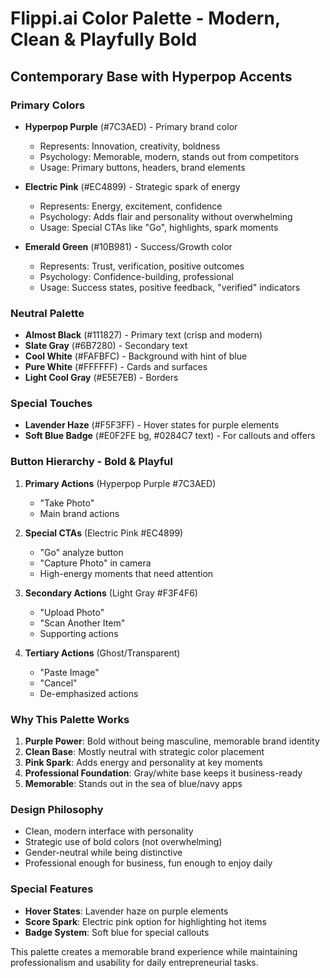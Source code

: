 # Flippi.ai Color Palette - Modern, Clean & Playfully Bold

## Contemporary Base with Hyperpop Accents

### Primary Colors
- **Hyperpop Purple** (#7C3AED) - Primary brand color
  - Represents: Innovation, creativity, boldness
  - Psychology: Memorable, modern, stands out from competitors
  - Usage: Primary buttons, headers, brand elements

- **Electric Pink** (#EC4899) - Strategic spark of energy
  - Represents: Energy, excitement, confidence
  - Psychology: Adds flair and personality without overwhelming
  - Usage: Special CTAs like "Go", highlights, spark moments

- **Emerald Green** (#10B981) - Success/Growth color
  - Represents: Trust, verification, positive outcomes
  - Psychology: Confidence-building, professional
  - Usage: Success states, positive feedback, "verified" indicators

### Neutral Palette
- **Almost Black** (#111827) - Primary text (crisp and modern)
- **Slate Gray** (#6B7280) - Secondary text
- **Cool White** (#FAFBFC) - Background with hint of blue
- **Pure White** (#FFFFFF) - Cards and surfaces
- **Light Cool Gray** (#E5E7EB) - Borders

### Special Touches
- **Lavender Haze** (#F5F3FF) - Hover states for purple elements
- **Soft Blue Badge** (#E0F2FE bg, #0284C7 text) - For callouts and offers

### Button Hierarchy - Bold & Playful
1. **Primary Actions** (Hyperpop Purple #7C3AED)
   - "Take Photo"
   - Main brand actions

2. **Special CTAs** (Electric Pink #EC4899)
   - "Go" analyze button
   - "Capture Photo" in camera
   - High-energy moments that need attention

3. **Secondary Actions** (Light Gray #F3F4F6)
   - "Upload Photo"
   - "Scan Another Item"
   - Supporting actions

4. **Tertiary Actions** (Ghost/Transparent)
   - "Paste Image"
   - "Cancel"
   - De-emphasized actions

### Why This Palette Works

1. **Purple Power**: Bold without being masculine, memorable brand identity
2. **Clean Base**: Mostly neutral with strategic color placement
3. **Pink Spark**: Adds energy and personality at key moments
4. **Professional Foundation**: Gray/white base keeps it business-ready
5. **Memorable**: Stands out in the sea of blue/navy apps

### Design Philosophy
- Clean, modern interface with personality
- Strategic use of bold colors (not overwhelming)
- Gender-neutral while being distinctive
- Professional enough for business, fun enough to enjoy daily

### Special Features
- **Hover States**: Lavender haze on purple elements
- **Score Spark**: Electric pink option for highlighting hot items
- **Badge System**: Soft blue for special callouts

This palette creates a memorable brand experience while maintaining professionalism and usability for daily entrepreneurial tasks.
